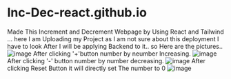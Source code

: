 # Inc-Dec-react.github.io
Made This Increment and Decrement Webpage by Using React and Tailwind ...
here I am Uploading my Project as I am not sure about this deployment I have to look After I will be applying Backend to it.. 
so Here are the pictures..
![image](https://github.com/smritig537/Inc-Dec-react.github.io/assets/128916574/5fd9121a-0f35-466c-af1c-177b19fdc809)
After clicking '+'button number by neumber Increasing.
![image](https://github.com/smritig537/Inc-Dec-react.github.io/assets/128916574/680d0a60-ca57-4841-9cbc-66628c64d462)
After clicking '-' button number by number decreasing.
![image](https://github.com/smritig537/Inc-Dec-react.github.io/assets/128916574/b2ba7438-362c-4b15-ae46-1830948ae746)
After clicking Reset Button it will directly set The number to 0
![image](https://github.com/smritig537/Inc-Dec-react.github.io/assets/128916574/b5a72d5e-7190-43d9-86d6-bc7457c5862f)



